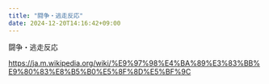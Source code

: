 ```yaml
---
title: "闘争・逃走反応"
date: 2024-12-20T14:16:42+09:00
---
```

闘争・逃走反応

https://ja.m.wikipedia.org/wiki/%E9%97%98%E4%BA%89%E3%83%BB%E9%80%83%E8%B5%B0%E5%8F%8D%E5%BF%9C
